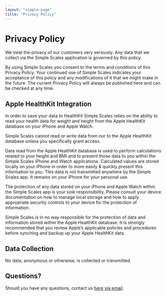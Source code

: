 ```yaml
---
layout: "simple-page"
title: "Privacy Policy"
---
```


# Privacy Policy

We treat the privacy of our customers very seriously. Any data that we collect via the Simple Scales application is governed by this policy.

By using Simple Scales you consent to the terms and conditions of this Privacy Policy. Your continued use of Simple Scales indicates your acceptance of this policy and any modifications of it that we might make in the future. The current Privacy Policy will always be published here and can be checked at any time.

## Apple HealthKit Integration
In order to save your data to HealthKit Simple Scales relies on the ability to read your health data for weight and height from the Apple HealthKit database on your iPhone and Apple Watch. 

Simple Scales cannot read or write data from nor to the Apple HealthKit database unless you specifically grant access.

Data read from the Apple HealthKit database is used to perform calculations related to your height and BMI and to present those data to you within the Simple Scales iPhone and Watch applications. Calculated values are stored locally on your iPhone in order to more easily & quickly present this information to you. This data is not transmitted anywhere by the Simple Scales app. It remains on your iPhone for your personal use.

The protection of any data stored on your iPhone and Apple Watch within the Simple Scales app is your sole responsibility. Please consult your device documentation on how to manage local storage and how to apply appropriate security controls to your device for the protection of information.

Simple Scales is in no way responsible for the protection of data and information stored within the Apple HealthKit database. It is strongly recommended that you review Apple’s applicable policies and procedures before synching and backup up your Apple HealthKit data. 

## Data Collection
No data, anonymous or otherwise, is collected or transmitted.

## Questions?
Should you have any questions, contact us [here via email](mailto:inbox@christophermuller.net).
